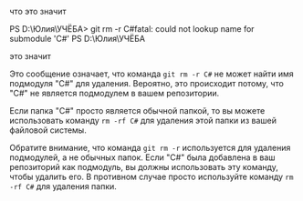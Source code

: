 что это значит 

PS D:\Юлия\УЧЁБА> git rm -r С#fatal: could not lookup name for submodule 'С#'
PS D:\Юлия\УЧЁБА

это значит

Это сообщение означает, что команда `git rm -r С#` не может найти имя подмодуля "С#" для удаления. Вероятно, это происходит потому, что "С#" не является подмодулем в вашем репозитории.

Если папка "С#" просто является обычной папкой, то вы можете использовать команду `rm -rf С#` для удаления этой папки из вашей файловой системы.

Обратите внимание, что команда `git rm -r` используется для удаления подмодулей, а не обычных папок. Если "С#" была добавлена в ваш репозиторий как подмодуль, вы должны использовать эту команду, чтобы удалить его. В противном случае просто используйте команду `rm -rf С#` для удаления папки.

